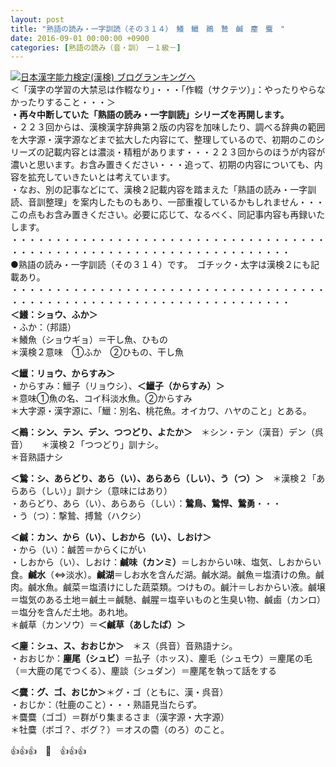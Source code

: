 ```yaml
---
layout: post
title: "熟語の読み・一字訓読（その３１４）　鱶　鱲　鷆　鷙　鹹　麈　麌　"
date: 2016-09-01 00:00:00 +0900
categories: [熟語の読み（音・訓）　ー１級－]
---
```


[![](/syuusyuu9701/assets/images/熟語の読み・一字訓読（その３１４）-鱶-鱲-鷆-鷙-鹹-麈-麌--br_c_3028_1.gif)](http://blog.with2.net/link.php?1659096:3028 "日本漢字能力検定(漢検) ブログランキングへ")[日本漢字能力検定(漢検) ブログランキングへ](http://blog.with2.net/link.php?1659096:3028)  
＜「漢字の学習の大禁忌は作輟なり」・・・「作輟（サクテツ）」：やったりやらなかったりすること・・・＞  
**・再々中断していた「熟語の読み・一字訓読」シリーズを再開します。**  
・２２３回からは、漢検漢字辞典第２版の内容を加味したり、調べる辞典の範囲を大字源・漢字源などまで拡大した内容にて、整理しているので、初期のこのシリーズの記載内容とは濃淡・精粗があります・・・２２３回からのほうが内容が濃いと思います。お含み置きください・・・追って、初期の内容についても、内容を拡充していきたいとは考えています。  
・なお、別の記事などにて、漢検２記載内容を踏まえた「熟語の読み・一字訓読、音訓整理」を案内したものもあり、一部重複しているかもしれません・・・この点もお含み置きください。必要に応じて、なるべく、同記事内容も再録いたします。  
・・・・・・・・・・・・・・・・・・・・・・・・・・・・・・・・・・・・・・・・・・・・・・・・・・・・・・・・・・・・・・・・・・・・  
●熟語の読み・一字訓読（その３１４）です。　ゴチック・太字は漢検２にも記載あり。  
・・・・・・・・・・・・・・・・・・・・・・・・・・・・・・・・・・・・・・・・・・・・・・・・・・・・・・・・・・・・・・・・・・・・  
**＜鱶：ショウ、ふか＞**　  
・ふか：（邦語）  
＊鱶魚（ショウギョ）＝干し魚、ひもの  
＊漢検２意味　①ふか　②ひもの、干し魚  
  
**＜鱲：リョウ、からすみ＞**  
・からすみ：鱲子（リョウシ）、**＜鱲子（からすみ）＞**  
＊意味①魚の名、コイ科淡水魚。②からすみ  
＊大字源・漢字源に、「鱲：別名、桃花魚。オイカワ、ハヤのこと」とある。  
  
**＜鷆：シン、テン、デン、つつどり、よたか＞**　＊シン・テン（漢音）デン（呉音）　　＊漢検２「つつどり」訓ナシ。  
＊音熟語ナシ  
  
**＜鷙：シ、あらどり、あら（い）、あらあら（しい）、う（つ）＞**　＊漢検２「あらあら（しい）」訓ナシ（意味にはあり）  
・あらどり、あら（い）、あらあら（しい）：**鷙鳥、鷙悍、鷙勇**・・・  
・う（つ）：撃鷙、搏鷙（ハクシ）  
  
**＜鹹：カン、から（い）、しおから（い）、しおけ＞**  
・から（い）：鹹苦＝からくにがい  
・しおから（い）、しおけ：**鹹味（カンミ）**＝しおからい味、塩気、しおからい食。**鹹水**（⇔淡水）。**鹹湖**＝しお水を含んだ湖。鹹水湖。鹹魚＝塩漬けの魚。鹹肉。鹹水魚。鹹菜＝塩漬けにした蔬菜類。つけもの。鹹汁＝しおからい液。鹹壌＝塩気のある土地＝鹹土＝鹹馳、鹹腥＝塩辛いものと生臭い物、鹹鹵（カンロ）＝塩分を含んだ土地。あれ地。  
＊鹹草（カンソウ）＝**＜鹹草（あしたば）＞**  
  
**＜麈：シュ、ス、おおじか＞**　＊ス（呉音）音熟語ナシ。  
・おおじか：**麈尾（シュビ）**＝払子（ホッス）、麈毛（シュモウ）＝麈尾の毛（＝大鹿の尾でつくる）、麈談（シュダン）＝麈尾を執って話をする  
  
**＜麌：グ、ゴ、おじか＞**＊グ・ゴ（ともに、漢・呉音）  
・おじか：（牡鹿のこと）・・・熟語見当たらず。  
＊麌麌（ゴゴ）＝群がり集まるさま（漢字源・大字源）  
＊牡麌（ボゴ？、ボグ？）＝オスの麕（のろ）のこと。  
  
👍👍👍　🐒　👍👍👍  